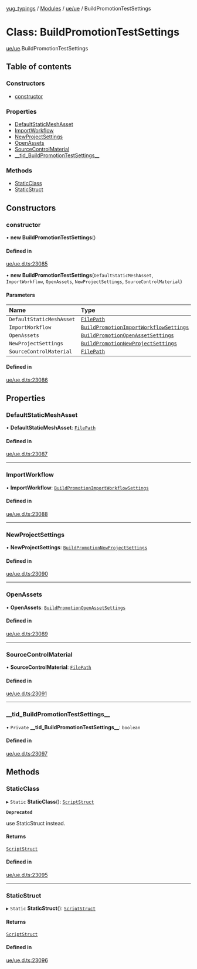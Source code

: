 [yug_typings](../README.md) / [Modules](../modules.md) / [ue/ue](../modules/ue_ue.md) / BuildPromotionTestSettings

# Class: BuildPromotionTestSettings

[ue/ue](../modules/ue_ue.md).BuildPromotionTestSettings

## Table of contents

### Constructors

- [constructor](ue_ue.BuildPromotionTestSettings.md#constructor)

### Properties

- [DefaultStaticMeshAsset](ue_ue.BuildPromotionTestSettings.md#defaultstaticmeshasset)
- [ImportWorkflow](ue_ue.BuildPromotionTestSettings.md#importworkflow)
- [NewProjectSettings](ue_ue.BuildPromotionTestSettings.md#newprojectsettings)
- [OpenAssets](ue_ue.BuildPromotionTestSettings.md#openassets)
- [SourceControlMaterial](ue_ue.BuildPromotionTestSettings.md#sourcecontrolmaterial)
- [\_\_tid\_BuildPromotionTestSettings\_\_](ue_ue.BuildPromotionTestSettings.md#__tid_buildpromotiontestsettings__)

### Methods

- [StaticClass](ue_ue.BuildPromotionTestSettings.md#staticclass)
- [StaticStruct](ue_ue.BuildPromotionTestSettings.md#staticstruct)

## Constructors

### constructor

• **new BuildPromotionTestSettings**()

#### Defined in

[ue/ue.d.ts:23085](https://github.com/YugMetaverse/yug_typings/blob/b7d9b19/ue/ue.d.ts#L23085)

• **new BuildPromotionTestSettings**(`DefaultStaticMeshAsset`, `ImportWorkflow`, `OpenAssets`, `NewProjectSettings`, `SourceControlMaterial`)

#### Parameters

| Name | Type |
| :------ | :------ |
| `DefaultStaticMeshAsset` | [`FilePath`](ue_ue.FilePath.md) |
| `ImportWorkflow` | [`BuildPromotionImportWorkflowSettings`](ue_ue.BuildPromotionImportWorkflowSettings.md) |
| `OpenAssets` | [`BuildPromotionOpenAssetSettings`](ue_ue.BuildPromotionOpenAssetSettings.md) |
| `NewProjectSettings` | [`BuildPromotionNewProjectSettings`](ue_ue.BuildPromotionNewProjectSettings.md) |
| `SourceControlMaterial` | [`FilePath`](ue_ue.FilePath.md) |

#### Defined in

[ue/ue.d.ts:23086](https://github.com/YugMetaverse/yug_typings/blob/b7d9b19/ue/ue.d.ts#L23086)

## Properties

### DefaultStaticMeshAsset

• **DefaultStaticMeshAsset**: [`FilePath`](ue_ue.FilePath.md)

#### Defined in

[ue/ue.d.ts:23087](https://github.com/YugMetaverse/yug_typings/blob/b7d9b19/ue/ue.d.ts#L23087)

___

### ImportWorkflow

• **ImportWorkflow**: [`BuildPromotionImportWorkflowSettings`](ue_ue.BuildPromotionImportWorkflowSettings.md)

#### Defined in

[ue/ue.d.ts:23088](https://github.com/YugMetaverse/yug_typings/blob/b7d9b19/ue/ue.d.ts#L23088)

___

### NewProjectSettings

• **NewProjectSettings**: [`BuildPromotionNewProjectSettings`](ue_ue.BuildPromotionNewProjectSettings.md)

#### Defined in

[ue/ue.d.ts:23090](https://github.com/YugMetaverse/yug_typings/blob/b7d9b19/ue/ue.d.ts#L23090)

___

### OpenAssets

• **OpenAssets**: [`BuildPromotionOpenAssetSettings`](ue_ue.BuildPromotionOpenAssetSettings.md)

#### Defined in

[ue/ue.d.ts:23089](https://github.com/YugMetaverse/yug_typings/blob/b7d9b19/ue/ue.d.ts#L23089)

___

### SourceControlMaterial

• **SourceControlMaterial**: [`FilePath`](ue_ue.FilePath.md)

#### Defined in

[ue/ue.d.ts:23091](https://github.com/YugMetaverse/yug_typings/blob/b7d9b19/ue/ue.d.ts#L23091)

___

### \_\_tid\_BuildPromotionTestSettings\_\_

• `Private` **\_\_tid\_BuildPromotionTestSettings\_\_**: `boolean`

#### Defined in

[ue/ue.d.ts:23097](https://github.com/YugMetaverse/yug_typings/blob/b7d9b19/ue/ue.d.ts#L23097)

## Methods

### StaticClass

▸ `Static` **StaticClass**(): [`ScriptStruct`](ue_ue.ScriptStruct.md)

**`Deprecated`**

use StaticStruct instead.

#### Returns

[`ScriptStruct`](ue_ue.ScriptStruct.md)

#### Defined in

[ue/ue.d.ts:23095](https://github.com/YugMetaverse/yug_typings/blob/b7d9b19/ue/ue.d.ts#L23095)

___

### StaticStruct

▸ `Static` **StaticStruct**(): [`ScriptStruct`](ue_ue.ScriptStruct.md)

#### Returns

[`ScriptStruct`](ue_ue.ScriptStruct.md)

#### Defined in

[ue/ue.d.ts:23096](https://github.com/YugMetaverse/yug_typings/blob/b7d9b19/ue/ue.d.ts#L23096)
